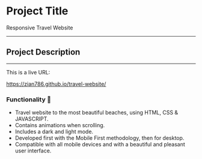 # Project Title

Responsive Travel Website

---

## Project Description

---

This is a live URL:

https://zian786.github.io/travel-website/

### Functionality 🌊

- Travel website to the most beautiful beaches, using HTML, CSS & JAVASCRIPT.
- Contains animations when scrolling.
- Includes a dark and light mode.
- Developed first with the Mobile First methodology, then for desktop.
- Compatible with all mobile devices and with a beautiful and pleasant user interface.
